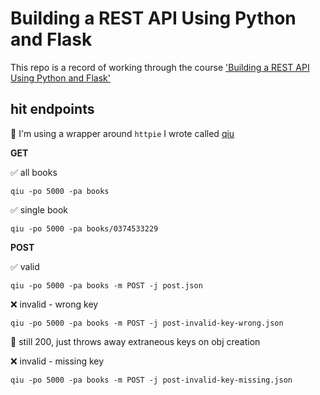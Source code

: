 # Building a REST API Using Python and Flask

This repo is a record of working through the course ['Building a REST API Using Python and Flask'](https://app.pluralsight.com/library/courses/python-flask-rest-api/table-of-contents)

## hit endpoints

📍 I'm using a wrapper around `httpie` I wrote called [qiu](https://github.com/zachvalenta/util-scripts)

__GET__

✅ all books
```
qiu -po 5000 -pa books
```

✅ single book
```
qiu -po 5000 -pa books/0374533229
```

__POST__

✅ valid
```
qiu -po 5000 -pa books -m POST -j post.json
```

❌ invalid - wrong key
```
qiu -po 5000 -pa books -m POST -j post-invalid-key-wrong.json
```

📝 still 200, just throws away extraneous keys on obj creation


❌ invalid - missing key
```
qiu -po 5000 -pa books -m POST -j post-invalid-key-missing.json
```
